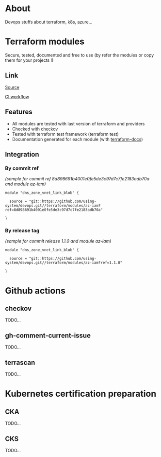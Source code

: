 # About

Devops stuffs about terraform, k8s, azure...

# Terraform modules

Secure, tested, documented and free to use (by refer the modules or copy them for your projects !)

## Link

[Source](https://github.com/using-system/devops/tree/main/terraform/modules)

[CI workflow](https://github.com/using-system/devops/actions/workflows/tf-modules-validation.yml)

## Features

  - All modules are tested with last version of terraform and providers
  - Checked with [checkov](https://www.checkov.io)
  - Tested with terraform test framework (terraform test)
  - Documentation generated for each module (with [terraform-docs](https://terraform-docs.io/))

## Integration

### By commit ref

*(sample for commit ref 8d898691b4001e0fe5de3c97d7c7fe2183adb70a and module az-iam)*

```
module "dns_zone_vnet_link_blob" {

  source = "git::https://github.com/using-system/devops.git//terraform/modules/az-iam?ref=8d898691b4001e0fe5de3c97d7c7fe2183adb70a"

}
```


### By release tag

*(sample for commit release 1.1.0 and module az-iam)*

```
module "dns_zone_vnet_link_blob" {

  source = "git::https://github.com/using-system/devops.git//terraform/modules/az-iam?ref=1.1.0"

}
```

# Github actions

## checkov

TODO...

## gh-comment-current-issue

TODO...

## terrascan

TODO...

# Kubernetes certification preparation

## CKA

TODO...

## CKS

TODO...